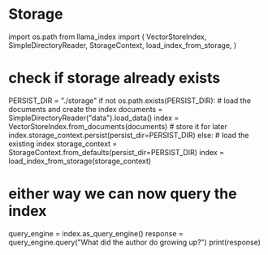 Storage
=======


import os.path
from llama_index import (
    VectorStoreIndex,
    SimpleDirectoryReader,
    StorageContext,
    load_index_from_storage,
)

# check if storage already exists
PERSIST_DIR = "./storage"
if not os.path.exists(PERSIST_DIR):
    # load the documents and create the index
    documents = SimpleDirectoryReader("data").load_data()
    index = VectorStoreIndex.from_documents(documents)
    # store it for later
    index.storage_context.persist(persist_dir=PERSIST_DIR)
else:
    # load the existing index
    storage_context = StorageContext.from_defaults(persist_dir=PERSIST_DIR)
    index = load_index_from_storage(storage_context)

# either way we can now query the index
query_engine = index.as_query_engine()
response = query_engine.query("What did the author do growing up?")
print(response)